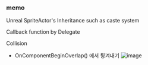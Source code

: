 ### memo 
Unreal SpriteActor's Inheritance such as caste system

Callback function by Delegate

Collision 
- OnComponentBeginOverlap() 에서 튕겨내기
![image](https://github.com/strurao/Zelda/assets/126440235/7a0fd980-f1bc-474b-bae0-b2076045c7b5)
